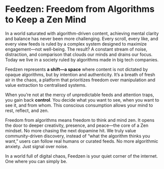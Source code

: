 # Feedzen: Freedom from Algorithms to Keep a Zen Mind

In a world saturated with algorithm-driven content, achieving mental clarity and balance has never been more challenging. Every scroll, every like, and every view feeds is ruled by a complex system designed to maximize engagement—not well-being. The result? A constant stream of noise, distraction, and comparison that clouds our minds and drains our focus. Today we live in a society ruled by algorithms made in big tech companies.

Feedzen represents **a shift—a space** where content is not dictated by opaque algorithms, but by intention and authenticity. It’s a breath of fresh air in the chaos, a platform that prioritizes freedom over manipulation and value extraction to centralised systems.

When you’re not at the mercy of unpredictable feeds and attention traps, you gain back **control**. You decide what you want to see, when you want to see it, and from whom. This conscious consumption allows your mind to rest, reflect, and zen.

Freedom from algorithms means freedom to think and mind zen. It opens the door to deeper creativity, presence, and peace—the core of a Zen mindset. No more chasing the next dopamine hit. We truly value community-driven discovery, instead of “what the algorithm thinks you want,” users can follow real humans or curated feeds. No more algorithmic anxiety. Just signal over noise.

In a world full of digital chaos, Feedzen is your quiet corner of the internet. One where you can simply be.
